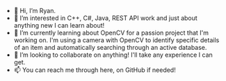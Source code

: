 - 👋 Hi, I’m Ryan.
- 👀 I’m interested in C++, C#, Java, REST API work and just about anything new I can learn about!
- 🌱 I’m currently learning about OpenCV for a passion project that I'm working on. I'm using a camera with OpenCV to identify specific details of an item and automatically searching through an active database.
- 💞️ I’m looking to collaborate on anything! I'll take any experience I can get.
- 📫 You can reach me through here, on GitHub if needed!

